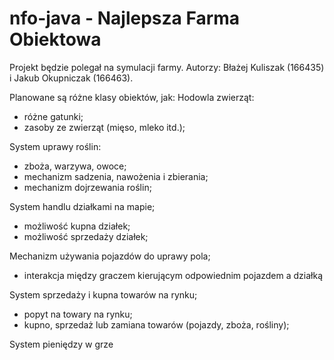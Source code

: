 # nfo-java - Najlepsza Farma Obiektowa
Projekt będzie polegał na symulacji farmy.
Autorzy: Błażej Kuliszak (166435) i Jakub Okupniczak (166463).

Planowane są różne klasy obiektów, jak:
Hodowla zwierząt:
- różne gatunki;
- zasoby ze zwierząt (mięso, mleko itd.);
    
System uprawy roślin:
- zboża, warzywa, owoce;
- mechanizm sadzenia, nawożenia i zbierania;
- mechanizm dojrzewania roślin;
    
System handlu działkami na mapie;
- możliwość kupna działek;
- możliwość sprzedaży działek;

Mechanizm używania pojazdów do uprawy pola;
- interakcja między graczem kierującym odpowiednim pojazdem a działką

System sprzedaży i kupna towarów na rynku;
- popyt na towary na rynku;
- kupno, sprzedaż lub zamiana towarów (pojazdy, zboża, rośliny);

System pieniędzy w grze

